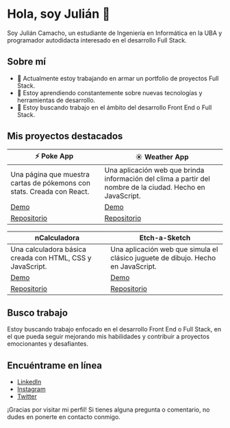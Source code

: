 # Hola, soy Julián 👋

Soy Julián Camacho, un estudiante de Ingeniería en Informática en la UBA y programador autodidacta interesado en el desarrollo Full Stack.

## Sobre mí

- 🔭 Actualmente estoy trabajando en armar un portfolio de proyectos Full Stack.
- 🌱 Estoy aprendiendo constantemente sobre nuevas tecnologías y herramientas de desarrollo.
- 💼 Estoy buscando trabajo en el ámbito del desarrollo Front End o Full Stack.

## Mis proyectos destacados

| ⚡ Poke App | ☀ Weather App |
| ---------- | ---------- |
| Una página que muestra cartas de pókemons con stats. Creada con React. | Una aplicación web que brinda información del clima a partir del nombre de la ciudad. Hecho en JavaScript. |
| [Demo](https://julian-camacho.github.io/poke-app/) | [Demo](https://julian-camacho.github.io/weather-app/) |
| [Repositorio](https://github.com/Julian-Camacho/poke-app) | [Repositorio](https://github.com/Julian-Camacho/weather-app) |

| nCalculadora | Etch-a-Sketch |
| ---------- | ---------- |
| Una calculadora básica creada con HTML, CSS y JavaScript. |Una aplicación web que simula el clásico juguete de dibujo. Hecho en JavaScript. |
| [Demo](https://julian-camacho.github.io/calculator/) | [Demo](https://julian-camacho.github.io/etch-a-sketch/) |
| [Repositorio](https://github.com/Julian-Camacho/calculator) | [Repositorio](https://github.com/Julian-Camacho/etch-a-sketch) |

## Busco trabajo

Estoy buscando trabajo enfocado en el desarrollo Front End o Full Stack, en el que pueda seguir mejorando mis habilidades y contribuir a proyectos emocionantes y desafiantes.

## Encuéntrame en línea

- [LinkedIn](https://www.linkedin.com/in/camacho-julian/)
- [Instagram](https://www.instagram.com/j.camacho_ok/)
- [Twitter](https://twitter.com/jf_camacho0)

¡Gracias por visitar mi perfil! Si tienes alguna pregunta o comentario, no dudes en ponerte en contacto conmigo.

<!---
Julian-Camacho/Julian-Camacho is a ✨ special ✨ repository because its `README.md` (this file) appears on your GitHub profile.
You can click the Preview link to take a look at your changes.
--->
